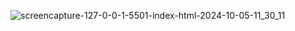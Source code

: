 ![screencapture-127-0-0-1-5501-index-html-2024-10-05-11_30_11](https://github.com/user-attachments/assets/000d96d9-93ad-467e-9fd2-65a43a365767)
